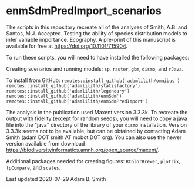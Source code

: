 # enmSdmPredImport_scenarios

The scripts in this repository recreate all of the analyses of Smith, A.B. and Santos, M.J. Accepted. Testing the ability of species distribution models to infer variable importance. Ecography. A pre-print of this manuscript is available for free at https://doi.org/10.1101/715904.

To run these scripts, you will need to have installed the following packages:

Creating scenarios and running models: `sp`, `raster`, `gbm`, `dismo`, and `rJava`.

To install from GitHub:
`remotes::install_github('adamlilith/omnibus')` 
`remotes::install_github('adamlilith/statisfactory')` 
`remotes::install_github('adamlilith/legendary')` 
`remotes::install_github('adamlilith/enmSdm')` 
`remotes::install_github('adamlilith/enmSdmPredImport')` 

The analysis in the publication used Maxent version 3.3.3k. To recreate the output with fidelity (except for random seeds), you will need to copy a java file into the "java" directory of the library of your `dismo` installation.  Version 3.3.3k seems not to be available, but can be obtained by contacting Adam Smith (adam DOT smith AT mobot DOT org). You can also use the newer version available from download https://biodiversityinformatics.amnh.org/open_source/maxent/.

Additional packages needed for creating figures: `RColorBrewer`,  `plotrix`, `fpCompare`, and `scales`.

Last updated 2020-07-29
Adam B. Smith
